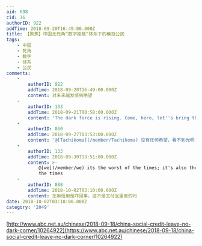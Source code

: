 ```yaml
---
aid: 698
cid: 16
authorID: 922
addTime: 2018-09-20T16:49:00.000Z
title: 【聚焦】中国无死角“数字独裁”体系下的模范公民
tags:
    - 中国
    - 死角
    - 数字
    - 体系
    - 公民
comments:
    -
        authorID: 922
        addTime: 2018-09-20T16:49:00.000Z
        content: 对未来越发感到绝望
    -
        authorID: 133
        addTime: 2018-09-21T00:58:00.000Z
        content: 'The dark force is rising. Come, hero, let''s bring the light. >\_<'
    -
        authorID: 860
        addTime: 2018-09-27T03:53:00.000Z
        content: '@[Tachikoma](/member/Tachikoma) 没有任何希望，看不到光明'
    -
        authorID: 133
        addTime: 2018-09-30T13:51:00.000Z
        content: >-
            @[we](/member/we) its the worst of the times; it's also the best of
            the times
    -
        authorID: 888
        addTime: 2018-10-02T03:10:00.000Z
        content: 芝麻信用是咋回事，这不是支付宝里面的吗
date: 2018-10-02T03:10:00.000Z
category: '2049'
---
```


[http://www.abc.net.au/chinese/2018-09-18/china-social-credit-leave-no-dark-corner/10264922](https://www.abc.net.au/chinese/2018-09-18/china-social-credit-leave-no-dark-corner/10264922)
